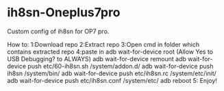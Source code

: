 # ih8sn-Oneplus7pro
Custom config of ih8sn for OP7 pro.

How to:
1:Download repo
2:Extract repo
3:Open cmd in folder which contains extracted repo
4:paste in 
adb wait-for-device root (Allow Yes to USB Debugging? to ALWAYS)
adb wait-for-device remount
adb wait-for-device push etc/60-ih8sn.sh /system/addon.d/
adb wait-for-device push ih8sn /system/bin/
adb wait-for-device push etc/ih8sn.rc /system/etc/init/
adb wait-for-device push etc/ih8sn.conf /system/etc/
adb reboot
5: Enjoy!
